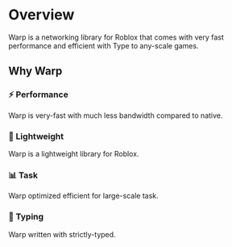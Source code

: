 # Overview

Warp is a networking library for Roblox that comes with very fast performance and efficient with Type to any-scale games.

## Why Warp

### ⚡ Performance
Warp is very-fast with much less bandwidth compared to native.

### 🍃 Lightweight
Warp is a lightweight library for Roblox.

### 📊 Task
Warp optimized efficient for large-scale task.

### 🔎 Typing
Warp written with strictly-typed.